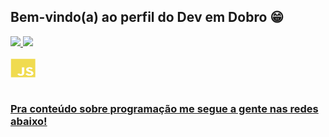 ## Bem-vindo(a) ao perfil do Dev em Dobro 😁

 <div>
   <a href="https://github.com/Vinicebo">
   <img height="180em" src="https://github-readme-stats.vercel.app/api?username=Vinicebo&show_icons=true&theme=tokyonight&include_all_commits=true&count_private=true"/>
   <img height="180em" src="https://github-readme-stats.vercel.app/api/top-langs/?username=Vinicebo&layout=compact&langs_count=6&theme=tokyonight"/>
</div>
    
<div style="display: inline_block"><br>
  <img align="center" alt="python" height="30" width="40" src="https://raw.githubusercontent.com/devicons/devicon/master/icons/javascript/javascript-plain.svg">

</div>
 
<br>
 
### Pra conteúdo sobre programação me segue a gente nas redes abaixo!
 
<div> 
  
  
</div>
